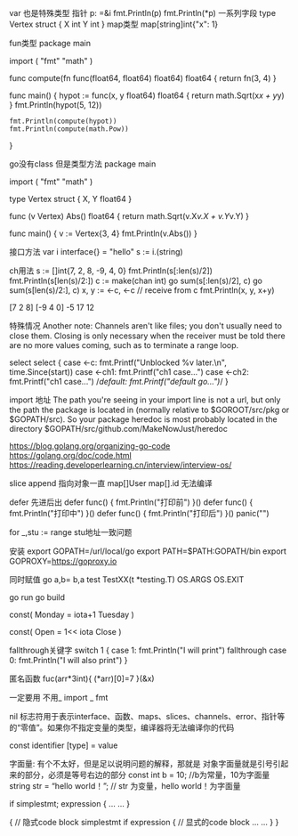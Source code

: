 var 也是特殊类型
指针
p: =&i
fmt.Println(p)
fmt.Println(*p)
一系列字段
type Vertex struct {
	X int
	Y int
}
map类型
map[string]int{"x": 1}

fun类型
package main

import (
	"fmt"
	"math"
)

func compute(fn func(float64, float64) float64) float64 {
	return fn(3, 4)
}

func main() {
	hypot := func(x, y float64) float64 {
		return math.Sqrt(x*x + y*y)
	}
	fmt.Println(hypot(5, 12))

	fmt.Println(compute(hypot))
	fmt.Println(compute(math.Pow))
}


go没有class
但是类型方法
package main

import (
	"fmt"
	"math"
)

type Vertex struct {
	X, Y float64
}

func (v Vertex) Abs() float64 {
	return math.Sqrt(v.X*v.X + v.Y*v.Y)
}

func main() {
	v := Vertex{3, 4}
	fmt.Println(v.Abs())
}

接口方法
var i interface{} = "hello"
s := i.(string)


ch用法
s := []int{7, 2, 8, -9, 4, 0}
fmt.Println(s[:len(s)/2])
fmt.Println(s[len(s)/2:])
c := make(chan int)
go sum(s[:len(s)/2], c)
go sum(s[len(s)/2:], c)
x, y := <-c, <-c // receive from c
fmt.Println(x, y, x+y)
	
[7 2 8]
[-9 4 0]
-5 17 12

特殊情况
Another note: Channels aren't like files; you don't usually need to close them. Closing is only necessary when the receiver must be told there are no more values coming, such as to terminate a range loop.

select
select {
	case <-c:
		fmt.Printf("Unblocked %v later.\n", time.Since(start))
	case <-ch1:
		fmt.Printf("ch1 case...")
	case <-ch2:
		fmt.Printf("ch1 case...")
	/*default:
		fmt.Printf("default go...")*/
	}
	
import 地址
The path you're seeing in your import line is not a url, but only the path the package is located in (normally relative to $GOROOT/src/pkg or $GOPATH/src). So your package heredoc is most probably located in the directory $GOPATH/src/github.com/MakeNowJust/heredoc


https://blog.golang.org/organizing-go-code
https://golang.org/doc/code.html
https://reading.developerlearning.cn/interview/interview-os/

slice append 指向对象一直
map[]User    map[].id 无法编译


defer 先进后出
 defer func() { fmt.Println("打印前") }()
 defer func() { fmt.Println("打印中") }()
 defer func() { fmt.Println("打印后") }()
 panic("")
 
for _,stu := range stu地址一致问题




安装
export GOPATH=/url/local/go
export PATH=$PATH:GOPATH/bin
export GOPROXY=https://goproxy.io

同时赋值
go  a,b= b,a
test
TestXX(t *testing.T)
OS.ARGS
OS.EXIT

go run 
go build

const(
Monday = iota+1
Tuesday
)

const(
Open = 1<< iota
Close
)

fallthrough关键字
switch 1 {
case 1:
    fmt.Println("I will print")
    fallthrough
case 0:
    fmt.Println("I will also print")
}

匿名函数
fuc(arr*3int){
	(*arr)[0]=7
}(&x)

一定要用 不用_
import _ fmt

nil 标志符用于表示interface、函数、maps、slices、channels、error、指针等的“零值”。如果你不指定变量的类型，编译器将无法编译你的代码

const identifier [type] = value

字面量:
有个不太好，但是足以说明问题的解释，那就是 对象字面量就是引号引起来的部分，必须是等号右边的部分
const int b = 10; //b为常量，10为字面量
string str = “hello world！”; // str 为变量，hello world！为字面量


if simplestmt; expression {
    ... ...
}

{ // 隐式code block
    simplestmt
    if expression { // 显式的code block
            ... ...
    } 
} 